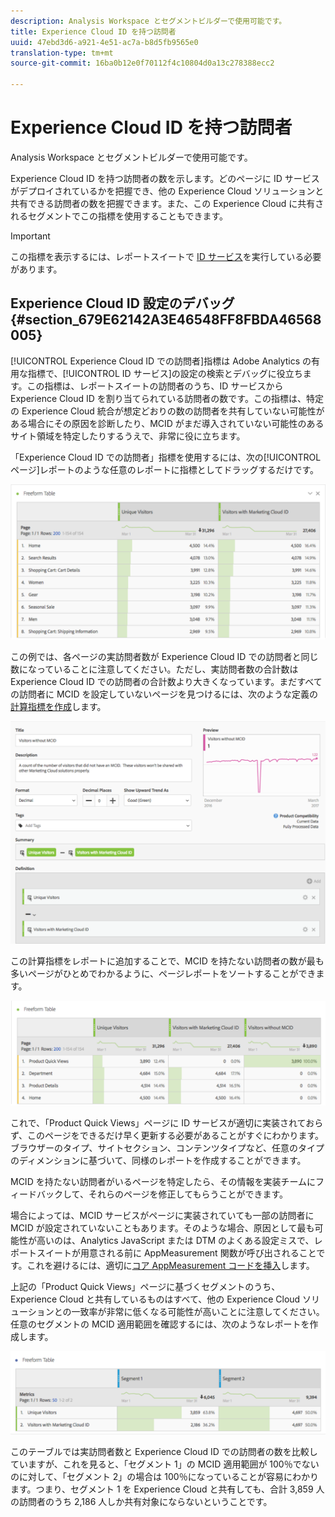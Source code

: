```yaml
---
description: Analysis Workspace とセグメントビルダーで使用可能です。
title: Experience Cloud ID を持つ訪問者
uuid: 47ebd3d6-a921-4e51-ac7a-b8d5fb9565e0
translation-type: tm+mt
source-git-commit: 16ba0b12e0f70112f4c10804d0a13c278388ecc2

---
```



# Experience Cloud ID を持つ訪問者

Analysis Workspace とセグメントビルダーで使用可能です。

Experience Cloud ID を持つ訪問者の数を示します。どのページに ID サービスがデプロイされているかを把握でき、他の Experience Cloud ソリューションと共有できる訪問者の数を把握できます。また、この Experience Cloud に共有されるセグメントでこの指標を使用することもできます。

>[!IMPORTANT]
>
>この指標を表示するには、レポートスイートで [ID サービス](https://marketing.adobe.com/resources/help/ja_JP/mcvid/)を実行している必要があります。

## Experience Cloud ID 設定のデバッグ {#section_679E62142A3E46548FF8FBDA46568005}

[!UICONTROL Experience Cloud ID での訪問者]指標は Adobe Analytics の有用な指標で、[!UICONTROL ID サービス]の設定の検索とデバッグに役立ちます。この指標は、レポートスイートの訪問者のうち、ID サービスから Experience Cloud ID を割り当てられている訪問者の数です。この指標は、特定の Experience Cloud 統合が想定どおりの数の訪問者を共有していない可能性がある場合にその原因を診断したり、MCID がまだ導入されていない可能性のあるサイト領域を特定したりするうえで、非常に役に立ちます。

「Experience Cloud ID での訪問者」指標を使用するには、次の[!UICONTROL ページ]レポートのような任意のレポートに指標としてドラッグするだけです。

![](assets/metric-mcvid1.png)

この例では、各ページの実訪問者数が Experience Cloud ID での訪問者と同じ数になっていることに注意してください。ただし、実訪問者数の合計数は Experience Cloud ID での訪問者の合計数より大きくなっています。まだすべての訪問者に MCID を設定していないページを見つけるには、次のような定義の[計算指標を作成](https://marketing.adobe.com/resources/help/ja_JP/analytics/calcmetrics/cm_build_metrics.html)します。

![](assets/metric-mcvid2.png)

この計算指標をレポートに追加することで、MCID を持たない訪問者の数が最も多いページがひとめでわかるように、ページレポートをソートすることができます。

![](assets/metric-mcvid3.png)

これで、「Product Quick Views」ページに ID サービスが適切に実装されておらず、このページをできるだけ早く更新する必要があることがすぐにわかります。ブラウザーのタイプ、サイトセクション、コンテンツタイプなど、任意のタイプのディメンションに基づいて、同様のレポートを作成することができます。

MCID を持たない訪問者がいるページを特定したら、その情報を実装チームにフィードバックして、それらのページを修正してもらうことができます。

場合によっては、MCID サービスがページに実装されていても一部の訪問者に MCID が設定されていないこともあります。そのような場合、原因として最も可能性が高いのは、Analytics JavaScript または DTM のよくある設定ミスで、レポートスイートが用意される前に AppMeasurement 関数が呼び出されることです。これを避けるには、適切に[コア AppMeasurement コードを挿入](https://marketing.adobe.com/resources/help/en_US/sc/implement/dtm/t_appmeasurement-code.html)します。

上記の「Product Quick Views」ページに基づくセグメントのうち、Experience Cloud と共有しているものはすべて、他の Experience Cloud ソリューションとの一致率が非常に低くなる可能性が高いことに注意してください。任意のセグメントの MCID 適用範囲を確認するには、次のようなレポートを作成します。

![](assets/metric-mcvid4.png)

このテーブルでは実訪問者数と Experience Cloud ID での訪問者の数を比較していますが、これを見ると、「セグメント 1」の MCID 適用範囲が 100％でないのに対して、「セグメント 2」の場合は 100％になっていることが容易にわかります。つまり、セグメント 1 を Experience Cloud と共有しても、合計 3,859 人の訪問者のうち 2,186 人しか共有対象にならないということです。
